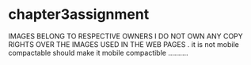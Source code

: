 # chapter3assignment 
IMAGES BELONG TO RESPECTIVE OWNERS I DO NOT OWN ANY COPY RIGHTS OVER THE IMAGES USED IN THE WEB PAGES . 
it is not mobile compactable should make it mobile compactible ..........
